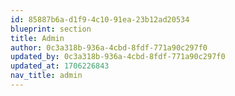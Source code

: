 ```yaml
---
id: 85887b6a-d1f9-4c10-91ea-23b12ad20534
blueprint: section
title: Admin
author: 0c3a318b-936a-4cbd-8fdf-771a90c297f0
updated_by: 0c3a318b-936a-4cbd-8fdf-771a90c297f0
updated_at: 1706226843
nav_title: admin
---
```


